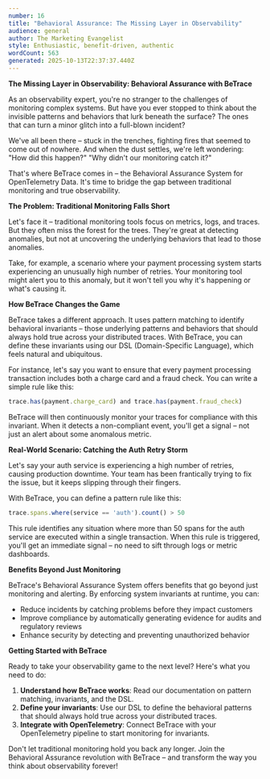 ```yaml
---
number: 16
title: "Behavioral Assurance: The Missing Layer in Observability"
audience: general
author: The Marketing Evangelist
style: Enthusiastic, benefit-driven, authentic
wordCount: 563
generated: 2025-10-13T22:37:37.440Z
---
```


**The Missing Layer in Observability: Behavioral Assurance with BeTrace**

As an observability expert, you're no stranger to the challenges of monitoring complex systems. But have you ever stopped to think about the invisible patterns and behaviors that lurk beneath the surface? The ones that can turn a minor glitch into a full-blown incident?

We've all been there – stuck in the trenches, fighting fires that seemed to come out of nowhere. And when the dust settles, we're left wondering: "How did this happen?" "Why didn't our monitoring catch it?"

That's where BeTrace comes in – the Behavioral Assurance System for OpenTelemetry Data. It's time to bridge the gap between traditional monitoring and true observability.

**The Problem: Traditional Monitoring Falls Short**

Let's face it – traditional monitoring tools focus on metrics, logs, and traces. But they often miss the forest for the trees. They're great at detecting anomalies, but not at uncovering the underlying behaviors that lead to those anomalies.

Take, for example, a scenario where your payment processing system starts experiencing an unusually high number of retries. Your monitoring tool might alert you to this anomaly, but it won't tell you why it's happening or what's causing it.

**How BeTrace Changes the Game**

BeTrace takes a different approach. It uses pattern matching to identify behavioral invariants – those underlying patterns and behaviors that should always hold true across your distributed traces. With BeTrace, you can define these invariants using our DSL (Domain-Specific Language), which feels natural and ubiquitous.

For instance, let's say you want to ensure that every payment processing transaction includes both a charge card and a fraud check. You can write a simple rule like this:
```javascript
trace.has(payment.charge_card) and trace.has(payment.fraud_check)
```
BeTrace will then continuously monitor your traces for compliance with this invariant. When it detects a non-compliant event, you'll get a signal – not just an alert about some anomalous metric.

**Real-World Scenario: Catching the Auth Retry Storm**

Let's say your auth service is experiencing a high number of retries, causing production downtime. Your team has been frantically trying to fix the issue, but it keeps slipping through their fingers.

With BeTrace, you can define a pattern rule like this:
```javascript
trace.spans.where(service == 'auth').count() > 50
```
This rule identifies any situation where more than 50 spans for the auth service are executed within a single transaction. When this rule is triggered, you'll get an immediate signal – no need to sift through logs or metric dashboards.

**Benefits Beyond Just Monitoring**

BeTrace's Behavioral Assurance System offers benefits that go beyond just monitoring and alerting. By enforcing system invariants at runtime, you can:

* Reduce incidents by catching problems before they impact customers
* Improve compliance by automatically generating evidence for audits and regulatory reviews
* Enhance security by detecting and preventing unauthorized behavior

**Getting Started with BeTrace**

Ready to take your observability game to the next level? Here's what you need to do:

1. **Understand how BeTrace works**: Read our documentation on pattern matching, invariants, and the DSL.
2. **Define your invariants**: Use our DSL to define the behavioral patterns that should always hold true across your distributed traces.
3. **Integrate with OpenTelemetry**: Connect BeTrace with your OpenTelemetry pipeline to start monitoring for invariants.

Don't let traditional monitoring hold you back any longer. Join the Behavioral Assurance revolution with BeTrace – and transform the way you think about observability forever!